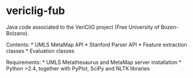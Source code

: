 # vericlig-fub

Java code associated to the VeriCliG project (Free University of Bozen-Bolzano).

Contents: * UMLS MetaMap API * Stanford Parser API * Feature extraction classes * Evaluation classes

Requirements: * UMLS Metathesaurus and MetaMap server installation * Python >2.4, together with PyPlot, SciPy and NLTK libraries
